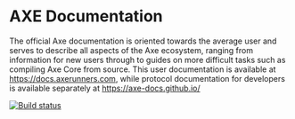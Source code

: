 # AXE Documentation

The official Axe documentation is oriented towards the average user and serves to describe all aspects of the Axe ecosystem, ranging from information for new users through to guides on more difficult tasks such as compiling Axe Core from source. This user documentation is available at https://docs.axerunners.com, while protocol documentation for developers is available separately at https://axe-docs.github.io/

[![Build status](https://img.shields.io/readthedocs/axe-docs.svg)](https://readthedocs.org/projects/axe-docs/builds/)

